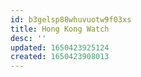 ```yaml
---
id: b3gelsp88whuvuotw9f03xs
title: Hong Kong Watch
desc: ''
updated: 1650423925124
created: 1650423908013
---
```


